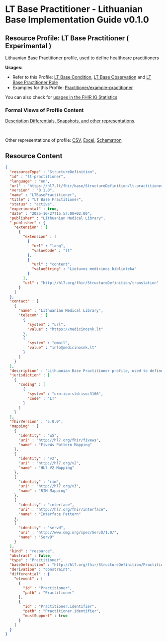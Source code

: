# LT Base Practitioner - Lithuanian Base Implementation Guide v0.1.0

## Resource Profile: LT Base Practitioner ( Experimental ) 

 
Lithuanian Base Practitioner profile, used to define healthcare practitioners 

**Usages:**

* Refer to this Profile: [LT Base Condition](StructureDefinition-lt-condition.md), [LT Base Observation](StructureDefinition-lt-observation.md) and [LT Base Practitioner Role](StructureDefinition-lt-practitioner-role.md)
* Examples for this Profile: [Practitioner/example-practitioner](Practitioner-example-practitioner.md)

You can also check for [usages in the FHIR IG Statistics](https://packages2.fhir.org/xig/lt.hl7.fhir.base|current/StructureDefinition/lt-practitioner)

### Formal Views of Profile Content

 [Description Differentials, Snapshots, and other representations](http://build.fhir.org/ig/FHIR/ig-guidance/readingIgs.html#structure-definitions). 

 

Other representations of profile: [CSV](../StructureDefinition-lt-practitioner.csv), [Excel](../StructureDefinition-lt-practitioner.xlsx), [Schematron](../StructureDefinition-lt-practitioner.sch) 



## Resource Content

```json
{
  "resourceType" : "StructureDefinition",
  "id" : "lt-practitioner",
  "language" : "en",
  "url" : "https://hl7.lt/fhir/base/StructureDefinition/lt-practitioner",
  "version" : "0.1.0",
  "name" : "LTBasePractitioner",
  "title" : "LT Base Practitioner",
  "status" : "active",
  "experimental" : true,
  "date" : "2025-10-27T15:57:00+02:00",
  "publisher" : "Lithuanian Medical Library",
  "_publisher" : {
    "extension" : [
      {
        "extension" : [
          {
            "url" : "lang",
            "valueCode" : "lt"
          },
          {
            "url" : "content",
            "valueString" : "Lietuvos medicinos biblioteka"
          }
        ],
        "url" : "http://hl7.org/fhir/StructureDefinition/translation"
      }
    ]
  },
  "contact" : [
    {
      "name" : "Lithuanian Medical Library",
      "telecom" : [
        {
          "system" : "url",
          "value" : "https://medicinosnk.lt"
        },
        {
          "system" : "email",
          "value" : "info@medicinosnk.lt"
        }
      ]
    }
  ],
  "description" : "Lithuanian Base Practitioner profile, used to define healthcare practitioners",
  "jurisdiction" : [
    {
      "coding" : [
        {
          "system" : "urn:iso:std:iso:3166",
          "code" : "LT"
        }
      ]
    }
  ],
  "fhirVersion" : "5.0.0",
  "mapping" : [
    {
      "identity" : "w5",
      "uri" : "http://hl7.org/fhir/fivews",
      "name" : "FiveWs Pattern Mapping"
    },
    {
      "identity" : "v2",
      "uri" : "http://hl7.org/v2",
      "name" : "HL7 V2 Mapping"
    },
    {
      "identity" : "rim",
      "uri" : "http://hl7.org/v3",
      "name" : "RIM Mapping"
    },
    {
      "identity" : "interface",
      "uri" : "http://hl7.org/fhir/interface",
      "name" : "Interface Pattern"
    },
    {
      "identity" : "servd",
      "uri" : "http://www.omg.org/spec/ServD/1.0/",
      "name" : "ServD"
    }
  ],
  "kind" : "resource",
  "abstract" : false,
  "type" : "Practitioner",
  "baseDefinition" : "http://hl7.org/fhir/StructureDefinition/Practitioner|5.0.0",
  "derivation" : "constraint",
  "differential" : {
    "element" : [
      {
        "id" : "Practitioner",
        "path" : "Practitioner"
      },
      {
        "id" : "Practitioner.identifier",
        "path" : "Practitioner.identifier",
        "mustSupport" : true
      }
    ]
  }
}

```
